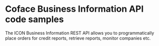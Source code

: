 # Coface Business Information API code samples

The ICON Business Information REST API allows you to programmatically place orders for credit reports, retrieve reports, monitor companies etc.





